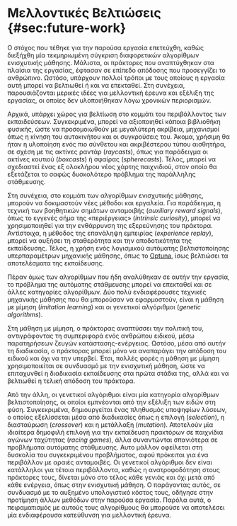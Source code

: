 # Μελλοντικές Βελτιώσεις {#sec:future-work}

Ο στόχος που τέθηκε για την παρούσα εργασία επετεύχθη, καθώς διεξήχθη μία τεκμηριωμένη σύγκριση διαφορετικών αλγορίθμων ενισχυτικής μάθησης. Μάλιστα, οι πράκτορες που αναπτύχθηκαν στα πλαίσια της εργασίας, έφτασαν σε επίπεδο απόδοσης που προσεγγίζει το ανθρώπινο. Ωστόσο, υπάρχουν πολλοί τρόποι με τους οποίους η εργασία αυτή μπορεί να βελτιωθεί ή και να επεκταθεί. Στη συνέχεια, παρουσιάζονται μερικές ιδέες για μελλοντική έρευνα και εξέλιξη της εργασίας, οι οποίες δεν υλοποιήθηκαν λόγω χρονικών περιορισμών.

Αρχικά, υπάρχει χώρος για βελτίωση στο κομμάτι του περιβάλλοντος των εκπαιδεύσεων. Συγκεκριμένα, μπορεί να αξιοποιηθεί κάποια βιβλιοθήκη φυσικής, ώστε να προσομοιωθούν με μεγαλύτερη ακρίβεια, μηχανισμοί όπως η κίνηση του αυτοκινήτου και οι συγκρούσεις του. Άκομα, χρήσιμη θα ήταν η υλοποίηση ενός πιο σύνθετου και ακριβέστερου τύπου αισθητήρα, σε σχέση με τις ακτίνες ραντάρ (*raycasts*), όπως για παράδειγμα οι ακτίνες κουτιού (*boxcasts*) ή σφαίρας (*spherecasts*). Τέλος, μπορεί να σχεδιαστεί ένας εξ ολοκλήρου νέος χάρτης παιχνιδιού, στον οποίο θα εξετάζεται το σαφώς δυσκολότερο πρόβλημα της παράλληλης στάθμευσης. 

Στη συνέχεια, στο κομμάτι των αλγορίθμων ενισχυτικής μάθησης, μπορούν να δοκιμαστούν νέες μέθοδοι και εργαλεία. Για παράδειγμα, η τεχνική των βοηθητικών σημάτων ανταμοιβής (*auxiliary reward signals*), όπως το εγγενές σήμα της «περιέργειας» (*intrinsic curiosity*), μπορεί να χρησιμοποιηθεί για την ενθάρρυνση της εξερεύνησης του πράκτορα. Αντίστοιχα, η μέθοδος της επανάληψη εμπειρίας (*experience replay*), μπορεί να αυξήσει τη σταθερότητα και την αποδοτικότητα της εκπαίδευσης. Τέλος, η χρήση ενός λογισμικού αυτόματης βελτιστοποίησης υπερπαραμέτρων μηχανικής μάθησης, όπως το [Optuna](https://optuna.org/), ίσως βελτιώσει τα αποτελέσματα της εκπαίδευσης.

Πέραν όμως των αλγορίθμων που ήδη αναλύθηκαν σε αυτήν την εργασία, το πρόβλημα της αυτόματης στάθμευσης μπορεί να επεκταθεί και σε άλλες κατηγορίες αλγορίθμων. Δύο πολύ ενδιαφέρουσες τεχνικές μηχανικής μάθησης που θα μπορούσαν να εφαρμοστούν, είναι η μάθηση με μίμηση (*imitation learning*) και οι γενετικοί αλγόριθμοι (*genetic algorithms*). 

Στη μάθηση με μίμηση, ο πράκτορας αναπτύσσει την πολιτική του, αντιγράφοντας τη συμπεριφορά ενός ανθρώπου ειδικού, μέσω παρατηρήσεων ζευγών κατάστασης-ενέργειας. Ωστόσο, μέσα από αυτήν τη διαδικασία, ο πράκτορας μπορεί μόνο να αναπαράγει την απόδοση του ειδικού και όχι να την υπερβεί. Έτσι, πολλές φορές η μάθηση με μίμηση χρησιμοποιείται σε συνδυασμό με την ενισχυτική μάθηση, ώστε να επιταχυνθεί η διαδικασία εκπαίδευσης στα πρώτα στάδια της, αλλά και να βελτιωθεί η τελική απόδοση του πράκτορα.

Από την άλλη, οι γενετικοί αλγόριθμοι είναι μία κατηγορία αλγορίθμων βελτιστοποίησης, οι οποίοι εμπνέονται από την εξέλιξη των ειδών στη φύση. Συγκεκριμένα, δημιουργείται ένας πληθυσμός υποψηφίων λύσεων, ο οποίος εξελίσσεται μέσα από διαδικασίες όπως η επιλογή (*selection*), η διασταύρωση (*crossover*) και η μετάλλαξη (*mutation*). Αποτελούν μία ιδιαίτερα δημοφιλή επιλογή για την εκπαίδευση πρακτόρων σε παιχνίδια αγώνων ταχύτητας (*racing games*), άλλα συναντώνται σπανιότερα σε προβλήματα αυτόματης στάθμευσης. Αυτο μάλλον οφείλεται στη δυσκολία του συγκεκριμένου προβλήματος, αφού πρόκειται για ένα περιβάλλον με αραιές ανταμοιβές. Οι γενετικοί αλγόριθμοι δεν είναι κατάλληλοι για τέτοια περιβάλλοντα, καθώς η ανατροφοδότηση στους πράκτορες τους, δίνεται μόνο στο τέλος κάθε γενιάς και όχι μετά από κάθε ενέργεια, όπως στην ενισχυτική μάθηση. Ο παράγοντας αυτός, σε συνδυασμό με το αυξημένο υπολογιστικό κόστος τους, οδήγησε στην προτίμηση άλλων μεθόδων στην παρούσα εργασία. Παρόλα αυτά, ο πειραματισμός με αυτούς τους αλγορίθμους θα μπορούσε να αποτελέσει μία ενδιαφέρουσα κατεύθυνση για μελλοντική έρευνα.